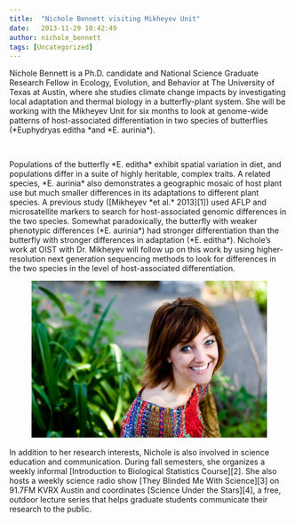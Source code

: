 ```yaml
---
title:  "Nichole Bennett visiting Mikheyev Unit"
date:   2013-11-29 10:42:49
author: nichole_bennett
tags: [Uncategorized]
---
```


<p>
Nichole Bennett is a Ph.D. candidate and National Science Graduate Research Fellow in Ecology, Evolution, and Behavior at The University of Texas at Austin, where she studies climate change impacts by investigating local adaptation and thermal biology in a butterfly-plant system. She will be working with the Mikheyev Unit for six months to look at genome-wide patterns of host-associated differentiation in two species of butterflies (*Euphydryas editha *and *E. aurinia*).
</p> 

<br>

<p> 
Populations of the butterfly *E. editha* exhibit spatial variation in diet, and populations differ in a suite of highly heritable, complex traits. A related species, *E. aurinia* also demonstrates a geographic mosaic of host plant use but much smaller differences in its adaptations to different plant species. A previous study ([Mikheyev *et al.* 2013][1]) used AFLP and microsatellite markers to search for host-associated genomic differences in the two species. Somewhat paradoxically, the butterfly with weaker phenotypic differences (*E. aurinia*) had stronger differentiation than the butterfly with stronger differences in adaptation (*E. editha*). Nichole’s work at OIST with Dr. Mikheyev will follow up on this work by using higher-resolution next generation sequencing methods to look for differences in the two species in the level of host-associated differentiation.
</p>

<figure>
	<a href="../images/nichole_bennett.jpg"> <img src="../images/nichole_bennett.jpg"/></a>	 
</figure>

<p>
In addition to her research interests, Nichole is also involved in science education and communication. During fall semesters, she organizes a weekly informal [Introduction to Biological Statistics Course][2]. She also hosts a weekly science radio show [They Blinded Me With Science][3] on 91.7FM KVRX Austin and coordinates [Science Under the Stars][4], a free, outdoor lecture series that helps graduate students communicate their research to the public.
</p>
 
 [1]: http://onlinelibrary.wiley.com/doi/10.1111/mec.12423/full
 [2]: https://wikis.utexas.edu/display/CCBB/Introduction+to+Biological+Statistics+Course
 [3]: http://www.podbean.com/podcast-detail?pid=165175
 [4]: http://scienceunderthestars.org/
